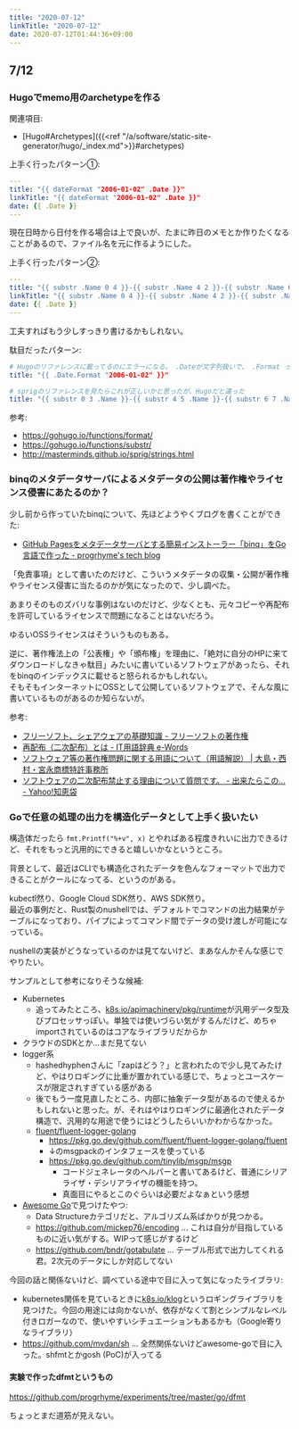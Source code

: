 ```yaml
---
title: "2020-07-12"
linkTitle: "2020-07-12"
date: 2020-07-12T01:44:36+09:00
---
```


## 7/12
### Hugoでmemo用のarchetypeを作る

関連項目:

- [Hugo#Archetypes]({{<ref "/a/software/static-site-generator/hugo/_index.md">}}#archetypes)

上手く行ったパターン①:

```YAML
---
title: "{{ dateFormat "2006-01-02" .Date }}"
linkTitle: "{{ dateFormat "2006-01-02" .Date }}"
date: {{ .Date }}
---
```

現在日時から日付を作る場合は上で良いが、たまに昨日のメモとか作りたくなることがあるので、ファイル名を元に作るようにした。

上手く行ったパターン②:

```YAML
---
title: "{{ substr .Name 0 4 }}-{{ substr .Name 4 2 }}-{{ substr .Name 6 2 }}"
linkTitle: "{{ substr .Name 0 4 }}-{{ substr .Name 4 2 }}-{{ substr .Name 6 2 }}"
date: {{ .Date }}
---
```

工夫すればもう少しすっきり書けるかもしれない。

駄目だったパターン:

```YAML
# Hugoのリファレンスに載ってるのにエラーになる。 .Dateが文字列扱いで、 .Format ってメソッドはない的な
title: "{{ .Date.Format "2006-01-02" }}"

# sprigのリファレンスを見たらこれが正しいかと思ったが、Hugoだと違った
title: "{{ substr 0 3 .Name }}-{{ substr 4 5 .Name }}-{{ substr 6 7 .Name }}"
```

参考:

- https://gohugo.io/functions/format/
- https://gohugo.io/functions/substr/
- http://masterminds.github.io/sprig/strings.html

### binqのメタデータサーバによるメタデータの公開は著作権やライセンス侵害にあたるのか？

少し前から作っていたbinqについて、先ほどようやくブログを書くことができた:

- [GitHub Pagesをメタデータサーバとする簡易インストーラー「binq」をGo言語で作った - progrhyme's tech blog](https://tech-progrhyme.hatenablog.com/entry/2020/07/binq-v0.6.1)

「免責事項」として書いたのだけど、こういうメタデータの収集・公開が著作権やライセンス侵害に当たるのかが気になったので、少し調べた。

あまりそのものズバリな事例はないのだけど、少なくとも、元々コピーや再配布を許可しているライセンスで問題になることはないだろう。

ゆるいOSSライセンスはそういうものもある。

逆に、著作権法上の「公表権」や「頒布権」を理由に、「絶対に自分のHPに来てダウンロードしなきゃ駄目」みたいに書いているソフトウェアがあったら、それをbinqのインデックスに載せると怒られるかもしれない。  
そもそもインターネットにOSSとして公開しているソフトウェアで、そんな風に書いているものがあるのか知らないが。

参考:

- [フリーソフト、シェアウェアの基礎知識 - フリーソフトの著作権](http://www.vector.co.jp/for_users/study/chosakuken.html)
- [再配布（二次配布）とは - IT用語辞典 e-Words](http://e-words.jp/w/%E5%86%8D%E9%85%8D%E5%B8%83.html)
- [ソフトウェア等の著作権問題に関する用語について（用語解説） | 大島・西村・宮永商標特許事務所](http://onm-tm.jp/news/%E3%82%BD%E3%83%95%E3%83%88%E3%82%A6%E3%82%A7%E3%82%A2%E7%AD%89%E3%81%AE%E8%91%97%E4%BD%9C%E6%A8%A9%E5%95%8F%E9%A1%8C%E3%81%AB%E9%96%A2%E3%81%99%E3%82%8B%E7%94%A8%E8%AA%9E%E3%81%AB%E3%81%A4%E3%81%84/)
- [ソフトウェアの二次配布禁止する理由について質問です。 - 出来たらこの... - Yahoo!知恵袋](https://detail.chiebukuro.yahoo.co.jp/qa/question_detail/q10110939465)

### Goで任意の処理の出力を構造化データとして上手く扱いたい

構造体だったら `fmt.Printf("%+v", x)` とやればある程度きれいに出力できるけど、それをもっと汎用的にできると嬉しいかなというところ。

背景として、最近はCLIでも構造化されたデータを色んなフォーマットで出力できることがクールになってる、というのがある。

kubectl然り、Google Cloud SDK然り、AWS SDK然り。  
最近の事例だと、Rust製のnushellでは、デフォルトでコマンドの出力結果がテーブルになっており、パイプによってコマンド間でデータの受け渡しが可能になっている。

nushellの実装がどうなっているのかは見てないけど、まあなんかそんな感じでやりたい。

サンプルとして参考になりそうな候補:

- Kubernetes
  - 追ってみたところ、[k8s.io/apimachinery/pkg/runtime](https://pkg.go.dev/k8s.io/apimachinery/pkg/runtime)が汎用データ型及びプロセッサっぽい。単独では使いづらい気がするんだけど、めちゃimportされているのはコアなライブラリだからか
- クラウドのSDKとか…まだ見てない
- logger系
  - hashedhyphenさんに「zapはどう？」と言われたので少し見てみたけど、やはりロギングに比重が置かれている感じで、ちょっとユースケースが限定されすぎている感がある
  - 後でもう一度見直したところ、内部に抽象データ型があるので使えるかもしれないと思った。が、それはやはりロギングに最適化されたデータ構造で、汎用的な用途で使うにはどうしたらいいかわからなかった。
  - [fluent/fluent-logger-golang](https://github.com/fluent/fluent-logger-golang)
    - https://pkg.go.dev/github.com/fluent/fluent-logger-golang/fluent
    - ↓のmsgpackのインタフェースを使っている
    - https://pkg.go.dev/github.com/tinylib/msgp/msgp
      - コードジェネレータのヘルパーと書いてあるけど、普通にシリアライザ・デシリアライザの機能を持つ。
      - 真面目にやるとこのぐらいは必要だよなぁという感想
- [Awesome Go](https://awesome-go.com/)で見つけたやつ:
  - Data Structureカテゴリだと、アルゴリズム系ばかりが見つかる。
  - https://github.com/mickep76/encoding ... これは自分が目指しているものに近い気がする。WIPって感じがするけど
  - https://github.com/bndr/gotabulate ... テーブル形式で出力してくれる君。2次元のデータにしか対応してない

今回の話と関係ないけど、調べている途中で目に入って気になったライブラリ:

- kubernetes関係を見ているときに[k8s.io/klog](https://pkg.go.dev/k8s.io/klog)というロギングライブラリを見つけた。今回の用途には向かないが、依存がなくて割とシンプルなレベル付きロガーなので、使いやすいシチュエーションもあるかも（Google寄りなライブラリ）
- https://github.com/mvdan/sh ... 全然関係ないけどawesome-goで目に入った。shfmtとかgosh (PoC)が入ってる

#### 実験で作ったdfmtというもの

https://github.com/progrhyme/experiments/tree/master/go/dfmt

ちょっとまだ道筋が見えない。
